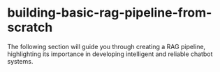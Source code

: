 # building-basic-rag-pipeline-from-scratch
The following section will guide you through creating a RAG pipeline, highlighting its importance in developing intelligent and reliable chatbot systems.
